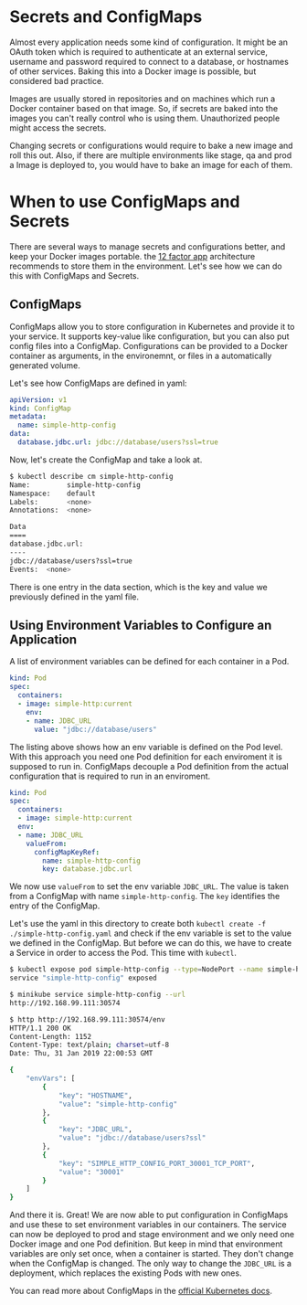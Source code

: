 # Secrets and ConfigMaps

Almost every application needs some kind of configuration. It might be an OAuth
token which is required to authenticate at an external service, username and
password required to connect to a database, or hostnames of other services.
Baking this into a Docker image is possible, but considered bad practice.

Images are usually stored in repositories and on machines which run a Docker
container based on that image. So, if secrets are baked into the images you
can't really control who is using them. Unauthorized people might access the
secrets.

Changing secrets or configurations would require to bake a new image and roll
this out. Also, if there are multiple environments like stage, qa and prod a
Image is deployed to, you would have to bake an image for each of them. 

# When to use ConfigMaps and Secrets

There are several ways to manage secrets and configurations better, and keep
your Docker images portable. the [12 factor app](https://12factor.net/config)
architecture recommends to store them in the environment. Let's see how we can
do this with ConfigMaps and Secrets.

## ConfigMaps

ConfigMaps allow you to store configuration in Kubernetes and provide it to
your service. It supports key-value like configuration, but you can also put
config files into a ConfigMap. Configurations can be provided to a Docker
container as arguments, in the environemnt, or files in a automatically
generated volume.

Let's see how ConfigMaps are defined in yaml:

```yaml
apiVersion: v1
kind: ConfigMap
metadata:
  name: simple-http-config
data:
  database.jdbc.url: jdbc://database/users?ssl=true
```

Now, let's create the ConfigMap and take a look at.

```bash
$ kubectl describe cm simple-http-config
Name:         simple-http-config
Namespace:    default
Labels:       <none>
Annotations:  <none>

Data
====
database.jdbc.url:
----
jdbc://database/users?ssl=true
Events:  <none>
```

There is one entry in the data section, which is the key and value we
previously defined in the yaml file.

## Using Environment Variables to Configure an Application

A list of environment variables can be defined for each container in a Pod.

```yaml
kind: Pod
spec:
  containers:
  - image: simple-http:current
    env:
    - name: JDBC_URL
      value: "jdbc://database/users"  
```

The listing above shows how an env variable is defined on the Pod level. With
this approach you need one Pod definition for each enviroment it is supposed to run in.
ConfigMaps decouple a Pod definition from the actual configuration that is
required to run in an enviroment.

```yaml
kind: Pod
spec:
  containers:
  - image: simple-http:current
  env:
  - name: JDBC_URL
    valueFrom:
      configMapKeyRef:
        name: simple-http-config
        key: database.jdbc.url
```

We now use `valueFrom` to set the env variable `JDBC_URL`. The value is taken
from a ConfigMap with name `simple-http-config`. The `key` identifies the entry
of the ConfigMap.

Let's use the yaml in this directory to create both ```kubectl create -f
./simple-http-config.yaml``` and check if the env variable is set to the value
we defined in the ConfigMap. But before we can do this, we have to create a
Service in order to access the Pod. This time with `kubectl`.

```bash
$ kubectl expose pod simple-http-config --type=NodePort --name simple-http-config
service "simple-http-config" exposed

$ minikube service simple-http-config --url
http://192.168.99.111:30574

$ http http://192.168.99.111:30574/env
HTTP/1.1 200 OK
Content-Length: 1152
Content-Type: text/plain; charset=utf-8
Date: Thu, 31 Jan 2019 22:00:53 GMT

{
    "envVars": [
        {
            "key": "HOSTNAME",
            "value": "simple-http-config"
        },
        {
            "key": "JDBC_URL",
            "value": "jdbc://database/users?ssl"
        },
        {
            "key": "SIMPLE_HTTP_CONFIG_PORT_30001_TCP_PORT",
            "value": "30001"
        }
    ]
}
```

And there it is. Great! We are now able to put configuration in ConfigMaps and
use these to set environment variables in our containers. The service can now
be deployed to prod and stage environment and we only need one Docker image and
one Pod definition. But keep in mind that environment variables are only set
once, when a container is started. They don't change when the ConfigMap is
changed. The only way to change the `JDBC_URL` is a deployment, which replaces
the existing Pods with new ones.

You can read more about ConfigMaps in the [official Kubernetes
docs](https://kubernetes.io/docs/tasks/configure-pod-container/configure-pod-configmap/#configure-all-key-value-pairs-in-a-configmap-as-container-environment-variables).



